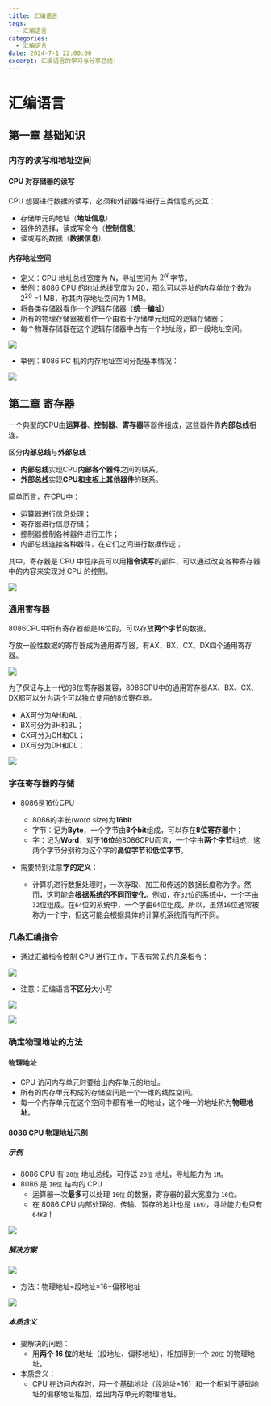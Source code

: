 ```yaml
---
title: 汇编语言
tags:
  - 汇编语言
categories:
  - 汇编语言
date: 2024-7-1 22:00:00
excerpt: 汇编语言的学习与分享总结!
---
```

# 汇编语言
## 第一章 基础知识

### 内存的读写和地址空间

#### CPU 对存储器的读写

CPU 想要进行数据的读写，必须和外部器件进行三类信息的交互：
+ 存储单元的地址（**地址信息**）
+ 器件的选择，读或写命令（**控制信息**）
+ 读或写的数据（**数据信息**）

#### 内存地址空间

+ 定义：CPU 地址总线宽度为 $N$，寻址空间为 $2^{N}$ 字节。
+ 举例：8086 CPU 的地址总线宽度为 20，那么可以寻址的内存单位个数为 $2^{20}$ =1 MB，称其内存地址空间为 1 MB。
+ 将各类存储器看作一个逻辑存储器（**统一编址**）
+ 所有的物理存储器被看作一个由若干存储单元组成的逻辑存储器；
+ 每个物理存储器在这个逻辑存储器中占有一个地址段，即一段地址空间。

![](https://yugin-blog-1313489805.cos.ap-guangzhou.myqcloud.com/20240712162944.png)

+ 举例：8086 PC 机的内存地址空间分配基本情况：

![](https://yugin-blog-1313489805.cos.ap-guangzhou.myqcloud.com/20240712163105.png)

## 第二章 寄存器

一个典型的CPU由**运算器**、**控制器**、**寄存器**等器件组成，这些器件靠**内部总线**相连。

区分**内部总线**与**外部总线**：

* **内部总线**实现CPU**内部各个器件**之间的联系。
* **外部总线**实现**CPU和主板上其他器件**的联系。

简单而言，在CPU中：

* 运算器进行信息处理；
* 寄存器进行信息存储；
* 控制器控制各种器件进行工作；
* 内部总线连接各种器件，在它们之间进行数据传送；

其中，寄存器是 CPU 中程序员可以用**指令读写**的部件，可以通过改变各种寄存器中的内容来实现对 CPU 的控制。

![](https://yugin-blog-1313489805.cos.ap-guangzhou.myqcloud.com/20240712212819.png)

### 通用寄存器

8086CPU中所有寄存器都是16位的，可以存放**两个字节**的数据。

存放一般性数据的寄存器成为通用寄存器，有AX、BX、CX、DX四个通用寄存器。

![](https://yugin-blog-1313489805.cos.ap-guangzhou.myqcloud.com/202310101250059.png)

为了保证与上一代的8位寄存器兼容，8086CPU中的通用寄存器AX、BX、CX、DX都可以分为两个可以独立使用的8位寄存器。

* AX可分为AH和AL；
* BX可分为BH和BL；
* CX可分为CH和CL；
* DX可分为DH和DL；

![](https://yugin-blog-1313489805.cos.ap-guangzhou.myqcloud.com/202310101250451.png)
### 字在寄存器的存储

+ 8086是16位CPU

  + 8086的字长(word size)为**16bit**
  + 字节：记为**Byte**，一个字节由**8个bit**组成，可以存在**8位寄存器**中；
  + 字：记为**Word**，对于**16位**的8086CPU而言，一个字由**两个字节**组成，这两个字节分别称为这个字的**高位字节**和**低位字节**。

+ 需要特别注意**字的定义**：

  + 计算机进行数据处理时，一次存取、加工和传送的数据长度称为字。然而，这可能会**根据系统的不同而变化**。例如，在`32`位的系统中，一个字由`32`位组成。在`64`位的系统中，一个字由`64`位组成。所以，虽然`16`位通常被称为一个字，但这可能会根据具体的计算机系统而有所不同。
### 几条汇编指令

+ 通过汇编指令控制 CPU 进行工作，下表有常见的几条指令：

![](https://yugin-blog-1313489805.cos.ap-guangzhou.myqcloud.com/20240712160854.png)

+ 注意：汇编语言**不区分**大小写

![](https://yugin-blog-1313489805.cos.ap-guangzhou.myqcloud.com/20240713213811.png)

![](https://yugin-blog-1313489805.cos.ap-guangzhou.myqcloud.com/20240713213948.png)

### 确定物理地址的方法
#### 物理地址
- CPU 访问内存单元时要给出内存单元的地址。
- 所有的内存单元构成的存储空间是一个一维的线性空间。
- 每一个内存单元在这个空间中都有唯一的地址，这个唯一的地址称为**物理地址**。
#### 8086 CPU 物理地址示例
##### 示例
  - 8086 CPU 有 `20位` 地址总线，可传送 `20位` 地址，寻址能力为 `1M`。
  - 8086 是 `16位` 结构的 CPU
	  -  运算器一次**最多**可以处理 `16位` 的数据，寄存器的最大宽度为 `16位`。
	  - 在 8086 CPU 内部处理的、传输、暂存的地址也是 `16位`，寻址能力也只有 `64KB`！

![](https://yugin-blog-1313489805.cos.ap-guangzhou.myqcloud.com/20240713215522.png)

##### 解决方案

![](https://yugin-blog-1313489805.cos.ap-guangzhou.myqcloud.com/20240713215903.png)

+ 方法：物理地址=段地址×16+偏移地址

![](https://yugin-blog-1313489805.cos.ap-guangzhou.myqcloud.com/20240713220232.png)

##### 本质含义
+ 要解决的问题：
	+ 用**两个 16 位**的地址（段地址、偏移地址），相加得到一个 `20位` 的物理地址。
+ 本质含义：
	+ CPU 在访问内存时，用一个基础地址（段地址×16）和一个相对于基础地址的偏移地址相加，给出内存单元的物理地址。
